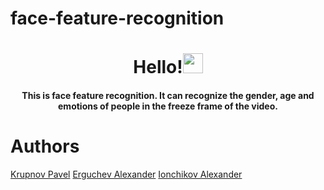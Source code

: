 # face-feature-recognition
<h1 align="center">Hello!<img src="https://github.com/blackcater/blackcater/raw/main/images/Hi.gif" height="32"/></h1>
<h4 align="center">This is face feature recognition. It can recognize the gender, age and emotions of people in the freeze frame of the video.</h4>

<h1>Authors</h1>
<a href="https://github.com/krup4" target="_blank">Krupnov Pavel</a>
<a href="https://github.com/yalpcode" target="_blank">Erguchev Alexander</a>
<a href="https://github.com/alexio2705" target="_blank">Ionchikov Alexander</a>

